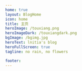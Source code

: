 ```yaml
---
home: true
layout: BlogHome
icon: home
title: 主页
heroImage: /touxiang.png
heroImageDark: /touxiangdark.png
bgImage: /bgimg.jpg
heroText: lnitia's blog
heroFullScreen: true
tagline: no rain, no flowers

footer:
---
```

